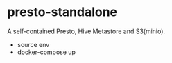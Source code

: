 # presto-standalone
A self-contained Presto, Hive Metastore and S3(minio).

* source env
* docker-compose up
